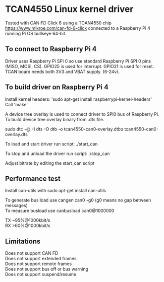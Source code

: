 # TCAN4550 Linux kernel driver

Tested with CAN FD Click 6 using a TCAN4550 chip https://www.mikroe.com/can-fd-6-click connected to a Raspberry Pi 4 running Pi OS bullseye 64-bit.

## To connect to Raspberry Pi 4

Driver uses Raspberry Pi SPI 0 so use standard Raspberry Pi SPI 0 pins (MISO, MOSI, CS). GPIO25 is used for interrupt. GPIO21 is used for reset. TCAN board needs both 3V3 and VBAT supply. (6-24v).

## To build driver on Raspberry Pi 4

Install kernel headers: 'sudo apt-get install raspberrypi-kernel-headers'  
Call 'make'  

A device tree overlay is used to connect driver to SPI0 bus of Raspberry Pi. To build device tree overlay binary from .dts file.  

sudo dtc -@ -I dts -O dtb -o tcan4550-can0-overlay.dtbo tcan4550-can0-overlay.dts  

To load and start driver run script: ./start_can  

To stop and unload the driver run script: ./stop_can  

Adjust bitrate by editing the start_can script  

## Performance test
Install can-utils with sudo apt-get install can-utils  

To generate bus load use cangen can0 -g0 (g0 means no gap between messages)  
To measure busload use canbusload can0@1000000  

TX ~95%@1000kbit/s  
RX >60%@1000kbit/s  

## Limitations
Does not support CAN FD  
Does not support extended frames  
Does not support remote frames  
Does not support bus off or bus warning  
Does not support suspend/resume


